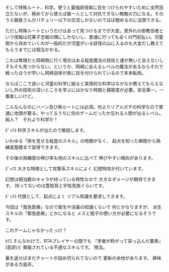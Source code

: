 そして特殊ルート、科学。使うと最強妖怪紫に目をつけられやすいために全然目立たないが、極めてから使えば誰一人として対抗できない無敵の力になる。そのうえ朝倉さんがパチュリー以下の交流しかないのでほぼ極めるのに没頭できる。

ただし特殊ルートというだけはあって見つけるまでが大変。里外れの邪教信者という情報は花果子念報の隅にしかないし、普通に行っても全くの門前払い。河童側から攻めていくのが一般的だが河童がいる妖怪の山に入るのも大変だし教えてもらうまでには相当かかる。

これは無理だと岡崎側に行く場合はある程度魔法の技術と運が無いと会えないしそもそも見つからない。というか、岡崎に会えるレベルの魔法があるならそれで戦ったほうが早いし岡崎自体が紫に目を付けられているので本末転倒。

ならばここで良いと河童の科学に縋ると実用的な科学はなかなか教えてもらえないし外の技術の深いところを学ぶにはかなり時間と親密度が必要。安全第一。一番楽しいけど。

こんなんなのにハーン及び紫ルートには必須。何よりリアルガチの科学なので普通に地頭が要る。やってるうちに何のゲームだったか忘れる人間が出るレベル。殺人？　それより科学だ！



ﾎﾞｯｸｽ
科学スキルが出たので解説します。

いわゆる「隙を見せる程度のスキル」の時期がなく、
起点を知った瞬間から熟練度基礎まで習得できます。

その後の熟練度の伸び率も他のスキルに比べて
伸びやすい傾向があります。

ﾎﾞｯｸｽ
大きな特徴として攻撃系スキルによく
幻想特攻が付いています。

幻想は相当数のキャラが持っている特性なので
大きなダメージが期待できます。
持ってないのは豊聡耳と宇佐見族ぐらいです。


ﾎﾞｯｸｽ
代償として、起点によく
リアル知識を要求してきます。

今回は「救急医療」なので衛生や消毒の知識くらいで
何とかなりますが、
派生スキルの「緊急医療」とかになると
メスと鉗子の使い方が必要になるそうです。

これゲームじゃなかったっけ？

ﾎｸｽ
そんなわけで、RTAプレイヤーの間でも
『学者が粋がって突っ込んだ要素』(意訳)と
揶揄されている不遇なスキルです。
残当。

裏を返せばまだチャートが詰め切られてないので
更新の余地があります。
興味がある方是非。
